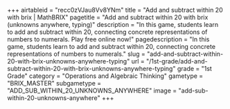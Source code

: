 +++
airtableid = "recc0zVJau8Vv8YNm"
title = "Add and subtract within 20 with brix | MathBRIX"
pagetitle = "Add and subtract within 20 with brix (unknowns anywhere, typing)"
description = "In this game, students learn to add and subtract within 20, connecting concrete representations of numbers to numerals. Play free online now!"
pagedescription = "In this game, students learn to add and subtract within 20, connecting concrete representations of numbers to numerals."
slug = "add-and-subtract-within-20-with-brix-unknowns-anywhere-typing"
url = "/1st-grade/add-and-subtract-within-20-with-brix-unknowns-anywhere-typing"
grade = "1st Grade"
category = "Operations and Algebraic Thinking"
gametype = "BRIX_MASTER"
subgametype = "ADD_SUB_WITHIN_20_UNKNOWNS_ANYWHERE"
image = "add-sub-within-20-unknowns-anywhere"
+++